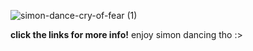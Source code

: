   ![simon-dance-cry-of-fear (1)](https://github.com/bedlamingoliath/bedlamingoliath/assets/147599383/80dae9a3-5e4d-46ad-8ac9-ffd39a562c35)
  
  **click the links for more info!** enjoy simon dancing tho :>

